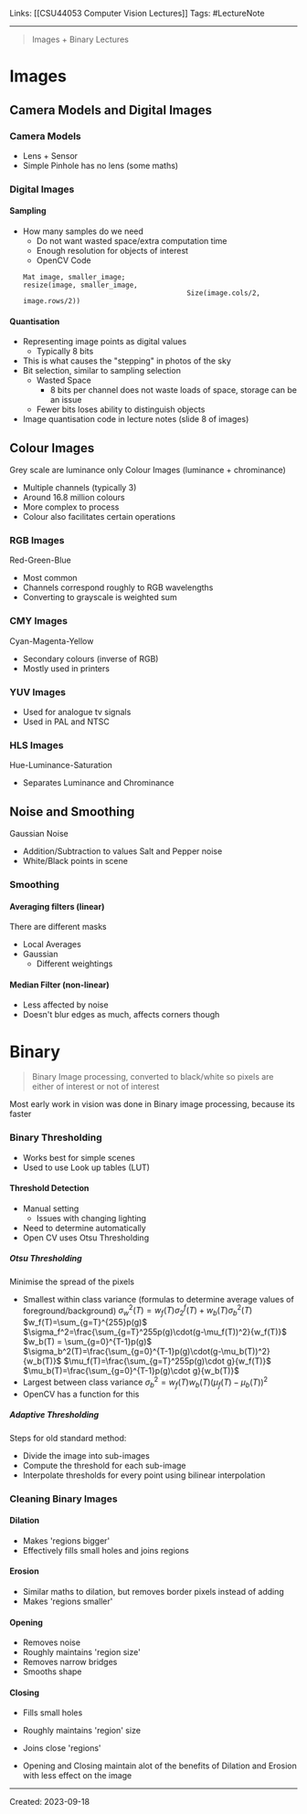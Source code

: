 Links: [[CSU44053 Computer Vision Lectures]]
Tags: #LectureNote 
___
> Images + Binary Lectures
# Images
## Camera Models and Digital Images
### Camera Models
- Lens + Sensor
- Simple Pinhole has no lens (some maths)
### Digital Images
#### Sampling
- How many samples do we need
	- Do not want wasted space/extra computation time
	- Enough resolution for objects of interest
	- OpenCV Code
	```
	Mat image, smaller_image;
	resize(image, smaller_image,
											Size(image.cols/2, image.rows/2))
	```
#### Quantisation
- Representing image points as digital values
	- Typically 8 bits
- This is what causes the "stepping" in photos of the sky
- Bit selection, similar to sampling selection
	- Wasted Space
		- 8 bits per channel does not waste loads of space, storage can be an issue
	- Fewer bits loses ability to distinguish objects
- Image quantisation code in lecture notes (slide 8 of images)
## Colour Images
Grey scale are luminance only
Colour Images (luminance + chrominance)
- Multiple channels (typically 3)
- Around 16.8 million colours
- More complex to process
- Colour also facilitates certain operations
### RGB Images
Red-Green-Blue
- Most common
- Channels correspond roughly to RGB wavelengths
- Converting to grayscale is weighted sum
### CMY Images
Cyan-Magenta-Yellow
- Secondary colours (inverse of RGB)
- Mostly used in printers
### YUV Images
- Used for analogue tv signals
- Used in PAL and NTSC
### HLS Images
Hue-Luminance-Saturation
- Separates Luminance and Chrominance

## Noise and Smoothing
Gaussian Noise
- Addition/Subtraction to values
Salt and Pepper noise
- White/Black points in scene
### Smoothing
#### Averaging filters (linear)
There are different masks
- Local Averages
- Gaussian
	- Different weightings
#### Median Filter (non-linear)
- Less affected by noise
- Doesn't blur edges as much, affects corners though

# Binary
> Binary Image processing, converted to black/white so pixels are either of interest or not of interest

Most early work in vision was done in Binary image processing, because its faster
### Binary Thresholding
- Works best for simple scenes
- Used to use Look up tables (LUT)
#### Threshold Detection
- Manual setting
	- Issues with changing lighting
- Need to determine automatically
- Open CV uses Otsu Thresholding
##### Otsu Thresholding
Minimise the spread of the pixels
- Smallest within class variance (formulas to determine average values of foreground/background)
  $\sigma_{w}^{2}(T) = w_f(T)\sigma_{2}^{f}(T)+w_b(T)\sigma_b^2(T)$
  $w_f(T)=\sum_{g=T}^{255}p(g)$
  $\sigma_f^2=\frac{\sum_{g=T}^255p(g)\cdot(g-\mu_f(T))^2}{w_f(T)}$
  $w_b(T) = \sum_{g=0}^{T-1}p(g)$
  $\sigma_b^2(T)=\frac{\sum_{g=0}^{T-1}p(g)\cdot(g-\mu_b(T))^2}{w_b(T)}$
  $\mu_f(T)=\frac{\sum_{g=T}^255p(g)\cdot g}{w_f(T)}$
  $\mu_b(T)=\frac{\sum_{g=0}^{T-1}p(g)\cdot g}{w_b(T)}$
- Largest between class variance
  $\sigma_b^2=w_f(T)w_b(T)(\mu_f(T)-\mu_b(T))^2$
- OpenCV has a function for this
##### Adaptive Thresholding
Steps for old standard method:
- Divide the image into sub-images
- Compute the threshold for each sub-image
- Interpolate thresholds for every point using bilinear interpolation
### Cleaning Binary Images
#### Dilation
- Makes 'regions bigger'
- Effectively fills small holes and joins regions
#### Erosion
- Similar maths to dilation, but removes border pixels instead of adding
- Makes 'regions smaller'
#### Opening
- Removes noise
- Roughly maintains 'region size'
- Removes narrow bridges
- Smooths shape
#### Closing
- Fills small holes
- Roughly maintains 'region' size
- Joins close 'regions'

- Opening and Closing maintain alot of the benefits of Dilation and Erosion with less effect on the image

___
Created: 2023-09-18

